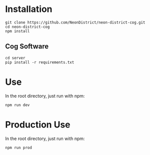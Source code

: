# Installation

```
git clone https://github.com/NeonDistrict/neon-district-cog.git
cd neon-district-cog
npm install
```

## Cog Software

```
cd server
pip install -r requirements.txt
```

# Use

In the root directory, just run with npm:

```
npm run dev
```

# Production Use

In the root directory, just run with npm:

```
npm run prod
```
